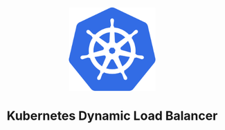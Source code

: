 <h1 align="center">
  <br>
  <a href="https://github.com/kubernetes/kubernetes"><img src="https://raw.githubusercontent.com/kubernetes/kubernetes/master/logo/logo.png" alt="Kubernetes" width="200"></a>
  <br>
  <br>
      Kubernetes Dynamic Load Balancer
  <br>
</h1>